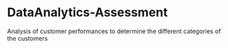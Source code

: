 # DataAnalytics-Assessment
Analysis of customer performances to determine the different categories of the customers
